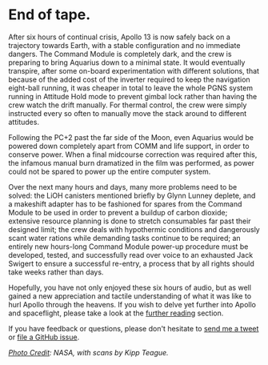 End of tape.
============

After six hours of continual crisis, Apollo 13 is now safely back on a trajectory towards Earth, with a stable configuration and no immediate dangers. The Command Module is completely dark, and the crew is preparing to bring Aquarius down to a minimal state. It would eventually transpire, after some on-board experimentation with different solutions, that because of the added cost of the inverter required to keep the navigation eight-ball running, it was cheaper in total to leave the whole PGNS system running in Attitude Hold mode to prevent gimbal lock rather than having the crew watch the drift manually. For thermal control, the crew were simply instructed every so often to manually move the stack around to different attitudes.

Following the PC+2 past the far side of the Moon, even Aquarius would be powered down completely apart from COMM and life support, in order to conserve power. When a final midcourse correction was required after this, the infamous manual burn dramatized in the film was performed, as power could not be spared to power up the entire computer system.

Over the next many hours and days, many more problems need to be solved: the LiOH canisters mentioned briefly by Glynn Lunney deplete, and a makeshift adapter has to be fashioned for spares from the Command Module to be used in order to prevent a buildup of carbon dioxide; extensive resource planning is done to stretch consumables far past their designed limit; the crew deals with hypothermic conditions and dangerously scant water rations while demanding tasks continue to be required; an entirely new hours-long Command Module power-up procedure must be developed, tested, and successfully read over voice to an exhausted Jack Swigert to ensure a successful re-entry, a process that by all rights should take weeks rather than days.

Hopefully, you have not only enjoyed these six hours of audio, but as well gained a new appreciation and tactile understanding of what it was like to hurl Apollo through the heavens. If you wish to delve yet further into Apollo and spaceflight, please take a look at the [further reading](#overview-reading) section.

If you have feedback or questions, please don't hesitate to [send me a tweet](https://twitter.com/cxlt) or [file a GitHub issue](https://github.com/clint-tseng/apollo13rt/issues).

_[Photo Credit](https://www.hq.nasa.gov/alsj/a13/images13.html): NASA, with scans by Kipp Teague._

